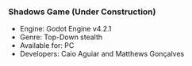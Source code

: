 ### Shadows Game (Under Construction)
- Engine: Godot Engine v4.2.1
- Genre: Top-Down stealth
- Available for: PC
- Developers: Caio Aguiar and Matthews Gonçalves
